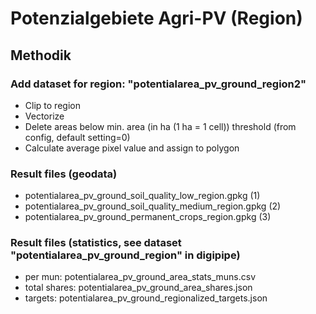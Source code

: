 # Potenzialgebiete Agri-PV (Region)

## Methodik

### Add dataset for region: "potentialarea_pv_ground_region2"

- Clip to region
- Vectorize
- Delete areas below min. area (in ha (1 ha = 1 cell)) threshold (from config, default setting=0)
- Calculate average pixel value and assign to polygon

### Result files (geodata)

- potentialarea_pv_ground_soil_quality_low_region.gpkg (1)
- potentialarea_pv_ground_soil_quality_medium_region.gpkg (2)
- potentialarea_pv_ground_permanent_crops_region.gpkg (3)

### Result files (statistics, see dataset "potentialarea_pv_ground_region" in digipipe)

- per mun:
potentialarea_pv_ground_area_stats_muns.csv
- total shares:
potentialarea_pv_ground_area_shares.json
- targets: potentialarea_pv_ground_regionalized_targets.json
